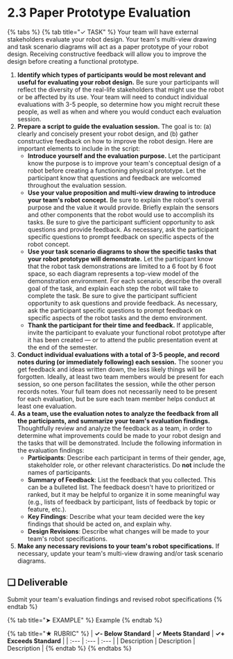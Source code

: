 # 2.3 Paper Prototype Evaluation

{% tabs %}
{% tab title="✓ TASK" %}
Your team will have external stakeholders evaluate your robot design. Your team's multi-view drawing and task scenario diagrams will act as a paper prototype of your robot design. Receiving constructive feedback will allow you to improve the design before creating a functional prototype.

1. **Identify which types of participants would be most relevant and useful for evaluating your robot design.** Be sure your participants will reflect the diversity of the real-life stakeholders that might use the robot or be affected by its use. Your team will need to conduct individual evaluations with 3-5 people, so determine how you might recruit these people, as well as when and where you would conduct each evaluation session.
2. **Prepare a script to guide the evaluation session.** The goal is to:  \(a\) clearly and concisely present your robot design, and \(b\) gather constructive feedback on how to improve the robot design. Here are important elements to include in the script:
   * **Introduce yourself and the evaluation purpose.** Let the participant know the purpose is to improve your team's conceptual design of a robot before creating a functioning physical prototype. Let the participant know that questions and feedback are welcomed throughout the evaluation session.
   * **Use your value proposition and multi-view drawing to introduce your team's robot concept.** Be sure to explain the robot's overall purpose and the value it would provide. Briefly explain the sensors and other components that the robot would use to accomplish its tasks. Be sure to give the participant sufficient opportunity to ask questions and provide feedback. As necessary, ask the participant specific questions to prompt feedback on specific aspects of the robot concept.
   * **Use your task scenario diagrams to show the specific tasks that your robot prototype will demonstrate.** Let the participant know that the robot task demonstrations are limited to a 6 foot by 6 foot space, so each diagram represents a top-view model of the demonstration environment. For each scenario, describe the overall goal of the task, and explain each step the robot will take to complete the task. Be sure to give the participant sufficient opportunity to ask questions and provide feedback. As necessary, ask the participant specific questions to prompt feedback on specific aspects of the robot tasks and the demo environment.
   * **Thank the participant for their time and feedback.** If applicable, invite the participant to evaluate your functional robot prototype after it has been created — or to attend the public presentation event at the end of the semester.
3. **Conduct individual evaluations with a total of 3-5 people, and record notes during \(or immediately following\) each session.** The sooner you get feedback and ideas written down, the less likely things will be forgotten. Ideally, at least two team members would be present for each session, so one person facilitates the session, while the other person records notes. Your full team does not necessarily need to be present for each evaluation, but be sure each team member helps conduct at least one evaluation.
4. **As a team, use the evaluation notes to analyze the feedback from all the participants, and summarize your team's evaluation findings.** Thoughtfully review and analyze the feedback as a team, in order to determine what improvements could be made to your robot design and the tasks that will be demonstrated. Include the following information in the evaluation findings:  
   * **Participants**: Describe each participant in terms of their gender, age, stakeholder role, or other relevant characteristics. Do **not** include the  names of participants.
   * **Summary of Feedback**: List the feedback that you collected. This can be a bulleted list. The feedback doesn't have to prioritized or ranked, but it may be helpful to organize it in some meaningful way \(e.g., lists of feedback by participant, lists of feedback by topic or feature, etc.\).
   * **Key Findings**: Describe what your team decided were the key findings that should be acted on, and explain why.
   * **Design Revisions**: Describe what changes will be made to your team's robot specifications.
5. **Make any necessary revisions to your team's robot specifications.** If necessary, update your team's multi-view drawing and/or task scenario diagrams.

## **❏ Deliverable**

Submit your team's evaluation findings and revised robot specifications
{% endtab %}

{% tab title="➤ EXAMPLE" %}
Example
{% endtab %}

{% tab title="★ RUBRIC" %}
| **✓- Below Standard** | **✓ Meets Standard** | **✓+ Exceeds Standard** |
| :--- | :--- | :--- |
| Description | Description | Description |
{% endtab %}
{% endtabs %}

